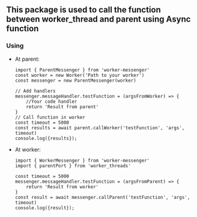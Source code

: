 ## This package is used to call the function between worker_thread and parent using Async function
### Using
- At parent:
    ```
    import { ParentMessenger } from 'worker-messenger'
    const worker = new Worker('Path to your worker')
    const messenger = new ParentMessenger(worker)

    // Add handlers
    messenger.messageHandler.testFunction = (argsFromWorker) => {
        //Your code handler
        return 'Result from parent'
    }
    // Call function in worker
    const timeout = 5000
    const results = await parent.callWorker('testFunction', 'args', timeout)
    console.log({results});
    ```
- At worker:
    ```
    import { WorkerMessenger } from 'worker-messenger'
    import { parentPort } from 'worker_threads'

    const timeout = 5000
    messenger.messageHandler.testFunction = (argsFromParent) => {
        return 'Result from worker'
    }
    const result = await messenger.callParent('testFunction', 'args', timeout)
    console.log({result});
    ```